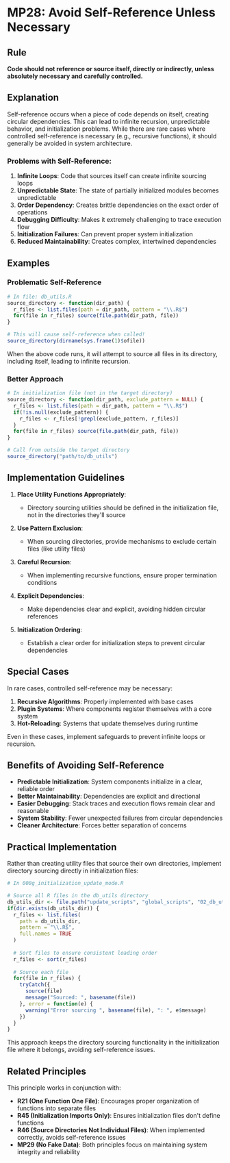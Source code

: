 # MP28: Avoid Self-Reference Unless Necessary

## Rule

**Code should not reference or source itself, directly or indirectly, unless absolutely necessary and carefully controlled.**

## Explanation

Self-reference occurs when a piece of code depends on itself, creating circular dependencies. This can lead to infinite recursion, unpredictable behavior, and initialization problems. While there are rare cases where controlled self-reference is necessary (e.g., recursive functions), it should generally be avoided in system architecture.

### Problems with Self-Reference:

1. **Infinite Loops**: Code that sources itself can create infinite sourcing loops
2. **Unpredictable State**: The state of partially initialized modules becomes unpredictable
3. **Order Dependency**: Creates brittle dependencies on the exact order of operations
4. **Debugging Difficulty**: Makes it extremely challenging to trace execution flow
5. **Initialization Failures**: Can prevent proper system initialization
6. **Reduced Maintainability**: Creates complex, intertwined dependencies

## Examples

### Problematic Self-Reference

```r
# In file: db_utils.R
source_directory <- function(dir_path) {
  r_files <- list.files(path = dir_path, pattern = "\\.R$")
  for(file in r_files) source(file.path(dir_path, file))
}

# This will cause self-reference when called!
source_directory(dirname(sys.frame(1)$ofile))
```

When the above code runs, it will attempt to source all files in its directory, including itself, leading to infinite recursion.

### Better Approach

```r
# In initialization file (not in the target directory)
source_directory <- function(dir_path, exclude_pattern = NULL) {
  r_files <- list.files(path = dir_path, pattern = "\\.R$")
  if(!is.null(exclude_pattern)) {
    r_files <- r_files[!grepl(exclude_pattern, r_files)]
  }
  for(file in r_files) source(file.path(dir_path, file))
}

# Call from outside the target directory
source_directory("path/to/db_utils")
```

## Implementation Guidelines

1. **Place Utility Functions Appropriately**: 
   - Directory sourcing utilities should be defined in the initialization file, not in the directories they'll source

2. **Use Pattern Exclusion**: 
   - When sourcing directories, provide mechanisms to exclude certain files (like utility files)

3. **Careful Recursion**: 
   - When implementing recursive functions, ensure proper termination conditions

4. **Explicit Dependencies**: 
   - Make dependencies clear and explicit, avoiding hidden circular references

5. **Initialization Ordering**: 
   - Establish a clear order for initialization steps to prevent circular dependencies

## Special Cases

In rare cases, controlled self-reference may be necessary:

1. **Recursive Algorithms**: Properly implemented with base cases
2. **Plugin Systems**: Where components register themselves with a core system
3. **Hot-Reloading**: Systems that update themselves during runtime

Even in these cases, implement safeguards to prevent infinite loops or recursion.

## Benefits of Avoiding Self-Reference

- **Predictable Initialization**: System components initialize in a clear, reliable order
- **Better Maintainability**: Dependencies are explicit and directional
- **Easier Debugging**: Stack traces and execution flows remain clear and reasonable
- **System Stability**: Fewer unexpected failures from circular dependencies
- **Cleaner Architecture**: Forces better separation of concerns

## Practical Implementation

Rather than creating utility files that source their own directories, implement directory sourcing directly in initialization files:

```r
# In 000g_initialization_update_mode.R

# Source all R files in the db_utils directory
db_utils_dir <- file.path("update_scripts", "global_scripts", "02_db_utils")
if(dir.exists(db_utils_dir)) {
  r_files <- list.files(
    path = db_utils_dir, 
    pattern = "\\.R$", 
    full.names = TRUE
  )
  
  # Sort files to ensure consistent loading order
  r_files <- sort(r_files)
  
  # Source each file
  for(file in r_files) {
    tryCatch({
      source(file)
      message("Sourced: ", basename(file))
    }, error = function(e) {
      warning("Error sourcing ", basename(file), ": ", e$message)
    })
  }
}
```

This approach keeps the directory sourcing functionality in the initialization file where it belongs, avoiding self-reference issues.

## Related Principles

This principle works in conjunction with:

- **R21 (One Function One File)**: Encourages proper organization of functions into separate files
- **R45 (Initialization Imports Only)**: Ensures initialization files don't define functions
- **R46 (Source Directories Not Individual Files)**: When implemented correctly, avoids self-reference issues
- **MP29 (No Fake Data)**: Both principles focus on maintaining system integrity and reliability
